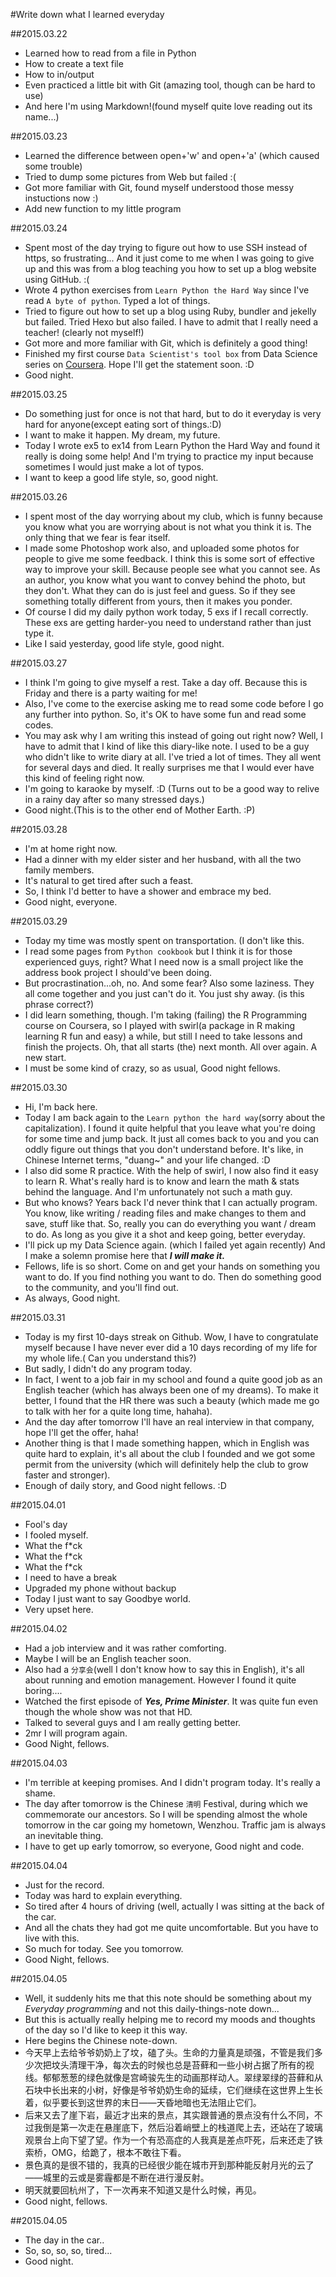 #Write down what I learned everyday

##2015.03.22
* Learned how to read from a file in Python
* How to create a text file
* How to in/output
* Even practiced a little bit with Git (amazing tool, though can be hard to use)
* And here I'm using Markdown!(found myself quite love reading out its name...)

##2015.03.23
* Learned the difference between open+'w' and open+'a' (which caused some trouble)
* Tried to dump some pictures from Web but failed :(
* Got more familiar with Git, found myself understood those messy instuctions now :)
* Add new function to my little program

##2015.03.24
* Spent most of the day trying to figure out how to use SSH instead of https, so frustrating... And it just come to me when I was going to give up and this was from a blog teaching you how to set up a blog website using GitHub. :(
* Wrote 4 python exercises from `Learn Python the Hard Way` since I've read `A byte of python`. Typed a lot of things.
* Tried to figure out how to set up a blog using Ruby, bundler and jekelly but failed. Tried Hexo but also failed. I have to admit that I really need a teacher! (clearly not myself!)
* Got more and more familiar with Git, which is definitely a good thing!
* Finished my first course `Data Scientist's tool box` from Data Science series on [Coursera](http://Coursera.com). Hope I'll get the statement soon. :D
* Good night.

##2015.03.25
* Do something just for once is not that hard, but to do it everyday is very hard for anyone(except eating sort of things.:D)
* I want to make it happen. My dream, my future.
* Today I wrote ex5 to ex14 from Learn Python the Hard Way and found it really is doing some help! And I'm trying to practice my input because sometimes I would just make a lot of typos.
* I want to keep a good life style, so, good night.

##2015.03.26
* I spent most of the day worrying about my club, which is funny because you know what you are worrying about is not what you think it is. The only thing that we fear is fear itself.
* I made some Photoshop work also, and uploaded some photos for people to give me some feedback. I think this is some sort of effective way to improve your skill. Because people see what you cannot see. As an author, you know what you want to convey behind the photo, but they don't. What they can do is just feel and guess. So if they see something totally different from yours, then it makes you ponder.
* Of course I did my daily python work today, 5 exs if I recall correctly. These exs are getting harder-you need to understand rather than just type it.
* Like I said yesterday, good life style, good night.

##2015.03.27
* I think I'm going to give myself a rest. Take a day off. Because this is Friday and there is a party waiting for me!
* Also, I've come to the exercise asking me to read some code before I go any further into python. So, it's OK to have some fun and read some codes.
* You may ask why I am writing this instead of going out right now? Well, I have to admit that I kind of like this diary-like note. I used to be a guy who didn't like to write diary at all. I've tried a lot of times. They all went for several days and died. It really surprises me that I would ever have this kind of feeling right now.
* I'm going to karaoke by myself. :D (Turns out to be a good way to relive in a rainy day after so many stressed days.)
* Good night.(This is to the other end of Mother Earth. :P) 

##2015.03.28
* I'm at home right now.
* Had a dinner with my elder sister and her husband, with all the two family members.
* It's natural to get tired after such a feast.
* So, I think I'd better to have a shower and embrace my bed.
* Good night, everyone.

##2015.03.29
* Today my time was mostly spent on transportation. (I don't like this.
* I read some pages from `Python cookbook` but I think it is for those experienced guys, right? What I need now is a small project like the address book project I should've been doing.
* But procrastination...oh, no. And some fear? Also some laziness. They all come together and you just can't do it. You just shy away. (is this phrase correct?)
* I did learn something, though. I'm taking (failing) the R Programming course on Coursera, so I played with swirl(a package in R making learning R fun and easy) a while, but still I need to take lessons and finish the projects. Oh, that all starts (the) next month. All over again. A new start.
* I must be some kind of crazy, so as usual, Good night fellows.

##2015.03.30
* Hi, I'm back here.
* Today I am back again to the `Learn python the hard way`(sorry about the capitalization). I found it quite helpful that you leave what you're doing for some time and jump back. It just all comes back to you and you can oddly figure out things that you don't understand before. It's like, in Chinese Internet terms, "duang~" and your life changed. :D
* I also did some R practice. With the help of swirl, I now also find it easy to learn R. What's really hard is to know and learn the math & stats behind the language. And I'm unfortunately not such a math guy.
* But who knows? Years back I'd never think that I can actually program. You know, like writing / reading files and make changes to them and save, stuff like that. So, really you can do everything you want / dream to do. As long as you give it a shot and keep going, better everyday.
* I'll pick up my Data Science again. (which I failed yet again recently) And I make a solemn promise here that ***I will make it.***
* Fellows, life is so short. Come on and get your hands on something you want to do. If you find nothing you want to do. Then do something good to the community, and you'll find out.
* As always, Good night.

##2015.03.31
* Today is my first 10-days streak on Github. Wow, I have to congratulate myself because I have never ever did a 10 days recording of my life for my whole life.( Can you understand this?)
* But sadly, I didn't do any program today.
* In fact, I went to a job fair in my school and found a quite good job as an English teacher (which has always been one of my dreams). To make it better, I found that the HR there was such a beauty (which made me go to talk with her for a quite long time, hahaha).
* And the day after tomorrow I'll have an real interview in that company, hope I'll get the offer, haha!
* Another thing is that I made something happen, which in English was quite hard to explain, it's all about the club I founded and we got some permit from the university (which will definitely help the club to grow faster and stronger).
* Enough of daily story, and Good night fellows. :D

##2015.04.01
* Fool's day
* I fooled myself.
* What the f*ck
* What the f*ck
* What the f*ck
* I need to have a break
* Upgraded my phone without backup
* Today I just want to say Goodbye world.
* Very upset here.

##2015.04.02
* Had a job interview and it was rather comforting.
* Maybe I will be an English teacher soon.
* Also had a `分享会`(well I don't know how to say this in English), it's all about running and emotion management. However I found it quite boring....
* Watched the first episode of ***Yes, Prime Minister***. It was quite fun even though the whole show was not that HD.
* Talked to several guys and I am really getting better.
* 2mr I will program again.
* Good Night, fellows.

##2015.04.03
* I'm terrible at keeping promises. And I didn't program today. It's really a shame.
* The day after tomorrow is the Chinese `清明` Festival, during which we commemorate our ancestors. So I will be spending almost the whole tomorrow in the car going my hometown, Wenzhou. Traffic jam is always an inevitable thing.
* I have to get up early tomorrow, so everyone, Good night and code. 

##2015.04.04
* Just for the record.
* Today was hard to explain everything.
* So tired after 4 hours of driving (well, actually I was sitting at the back of the car.
* And all the chats they had got me quite uncomfortable. But you have to live with this.
* So much for today. See you tomorrow.
* Good Night, fellows.

##2015.04.05
* Well, it suddenly hits me that this note should be something about my *Everyday programming* and not this daily-things-note down...
* But this is actually really helping me to record my moods and thoughts of the day so I'd like to keep it this way.
* Here begins the Chinese note-down.
* 今天早上去给爷爷奶奶上了坟，磕了头。生命的力量真是顽强，不管是我们多少次把坟头清理干净，每次去的时候也总是苔藓和一些小树占据了所有的视线。郁郁葱葱的绿色就像是宫崎骏先生的动画那样动人。翠绿翠绿的苔藓和从石块中长出来的小树，好像是爷爷奶奶生命的延续，它们继续在这世界上生长着，似乎要长到这世界的末日——天昏地暗也无法阻止它们。
* 后来又去了崖下岩，最近才出来的景点，其实跟普通的景点没有什么不同，不过我倒是第一次走在悬崖底下，然后沿着峭壁上的栈道爬上去，还站在了玻璃观景台上向下望了望。作为一个有恐高症的人我真是差点吓死，后来还走了铁索桥，OMG，给跪了，根本不敢往下看。
* 景色真的是很不错的，我真的已经很少能在城市开到那种能反射月光的云了——城里的云或是雾霾都是不断在进行漫反射。
* 明天就要回杭州了，下一次再来不知道又是什么时候，再见。
* Good night, fellows.

##2015.04.05
* The day in the car..
* So, so, so, so, tired...
* Good night.
